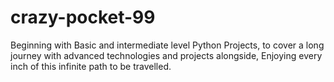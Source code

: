 # crazy-pocket-99
Beginning with Basic and intermediate level Python Projects, to cover a long journey with advanced technologies and projects alongside, Enjoying every inch of this infinite path to be travelled.
